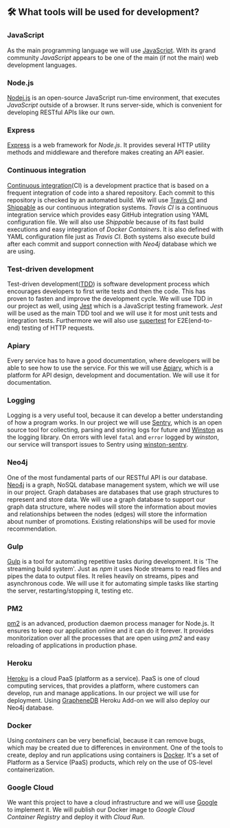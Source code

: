 ## :hammer_and_wrench: What tools will be used for development?
### JavaScript
As the main programming language we will use [JavaScript](https://www.javascript.com/). With its grand community *JavaScript* appears to be one of the main (if not the main) web development languages.
### Node.js
[Nodej.js](https://nodejs.org/en/) is an open-source JavaScript run-time environment, that executes *JavaScript* outside of a browser. It runs server-side, which is convenient for developing RESTful APIs like our own.  
### Express
[Express](http://expressjs.com/) is a web framework for *Node.js*. It provides several HTTP utility methods and middleware and therefore makes creating an API easier.
### Continuous integration
[Continuous integration](https://en.wikipedia.org/wiki/Continuous_integration)(CI) is a development practice that is based on a frequent integration of code into a shared repository. Each commit to this repository is checked by an automated build. We will use [Travis CI](https://travis-ci.com/) and [Shippable](https://app.shippable.com/) as our continuous integration systems. *Travis CI* is a continuous integration service which provides easy GitHub integration using YAML configuration file. We will also use  *Shippable* because of its fast build executions and easy integration of *Docker Containers*. It is also defined with YAML configuration file just as *Travis CI*. Both systems also execute build after each commit and support connection with *Neo4j* database which we are using.
### Test-driven development
Test-driven development([TDD](https://en.wikipedia.org/wiki/Test-driven_development)) is software development process which encourages developers to first write tests and then the code. This has proven to fasten and improve the development cycle. We will use TDD in our project as well, using [Jest](https://jestjs.io/) which is a JavaScript testing framework. *Jest* will be used as the main TDD tool and we will use it for most unit tests and integration tests. Furthermore we will also use [supertest](https://www.npmjs.com/package/supertest) for E2E(end-to-end) testing of HTTP requests.
### Apiary
Every service has to have a good documentation, where developers will be able to see how to use the service. For this we will use [Apiary](https://apiary.io/), which is a platform for API design, development and documentation. We will use it for documentation.
### Logging
Logging is a very useful tool, because it can develop a better understanding of how a program works. In our project we will use [Sentry](https://sentry.io/welcome/), which is an open source tool for collecting, parsing and storing logs for future and [Winston](https://www.npmjs.com/package/winston) as the logging library.
On errors with level ```fatal``` and ```error``` logged by *winston*, our service will transport issues to Sentry using [winston-sentry](https://github.com/synapsestudios/winston-sentry).
### Neo4j
One of the most fundamental parts of our RESTful API is our database. [Neo4j](https://neo4j.com/) is a graph, NoSQL database management system, which we will use in our project. Graph databases are databases that use graph structures to represent and store data. We will use a graph database to support our graph data structure, where nodes will store the information about movies and relationships between the nodes (edges) will store the information about number of promotions. Existing relationships will be used for movie recommendation.
### Gulp
[Gulp](https://gulpjs.com/) is a tool for automating repetitive tasks during development. It is 'The streaming build system'. Just as *npm* it uses Node streams to read files and pipes the data to output files. It relies heavily on streams, pipes and asynchronous code. We will use it for automating simple tasks like starting the server, restarting/stopping it, testing etc.
### PM2
[pm2](https://pm2.keymetrics.io/) is an advanced, production daemon process manager for Node.js. It ensures to keep our application online and it can do it forever. It provides monitorization over all the processes that are open using *pm2* and easy reloading of applications in production phase.
### Heroku
[Heroku](https://www.heroku.com/) is a cloud PaaS (platform as a service). PaaS is one of cloud computing services, that provides a platform, where customers can develop, run and manage applications. In our project we will use for deployment. Using [GrapheneDB](https://www.graphenedb.com/) Heroku Add-on we will also deploy our Neo4j database.
### Docker
Using *containers* can be very beneficial, because it can remove bugs, which may be created due to differences in environment. One of the tools to create, deploy and run applications using containers is [Docker](https://www.docker.com/). It's a set of Platform as a Service (PaaS) products, which rely on the use of OS-level containerization.
### Google Cloud
We want this project to have a cloud infrastructure and we will use [Google](https://cloud.google.com/) to implement it. We will publish our Docker image to *Google Cloud Container Registry* and deploy it with *Cloud Run*.
